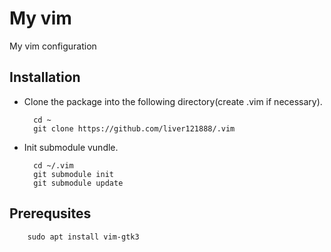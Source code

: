 # My vim
My vim configuration

## Installation

- Clone the package into the following directory(create .vim if necessary).

        cd ~
        git clone https://github.com/liver121888/.vim
        
- Init submodule vundle.

        cd ~/.vim
        git submodule init
        git submodule update
        
## Prerequsites

        sudo apt install vim-gtk3
